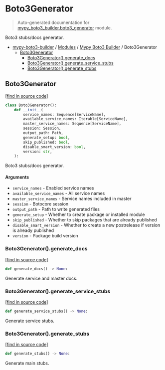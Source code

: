 # Boto3Generator

> Auto-generated documentation for [mypy_boto3_builder.boto3_generator](https://github.com/vemel/mypy_boto3_builder/blob/main/mypy_boto3_builder/boto3_generator.py) module.

Boto3 stubs/docs generator.

- [mypy-boto3-builder](../README.md#mypy_boto3_builder) / [Modules](../MODULES.md#mypy-boto3-builder-modules) / [Mypy Boto3 Builder](index.md#mypy-boto3-builder) / Boto3Generator
    - [Boto3Generator](#boto3generator)
        - [Boto3Generator().generate_docs](#boto3generatorgenerate_docs)
        - [Boto3Generator().generate_service_stubs](#boto3generatorgenerate_service_stubs)
        - [Boto3Generator().generate_stubs](#boto3generatorgenerate_stubs)

## Boto3Generator

[[find in source code]](https://github.com/vemel/mypy_boto3_builder/blob/main/mypy_boto3_builder/boto3_generator.py#L29)

```python
class Boto3Generator():
    def __init__(
        service_names: Sequence[ServiceName],
        available_service_names: Iterable[ServiceName],
        master_service_names: Sequence[ServiceName],
        session: Session,
        output_path: Path,
        generate_setup: bool,
        skip_published: bool,
        disable_smart_version: bool,
        version: str,
    ):
```

Boto3 stubs/docs generator.

#### Arguments

- `service_names` - Enabled service names
- `available_service_names` - All service names
- `master_service_names` - Service names included in master
- `session` - Botocore session
- `output_path` - Path to write generated files
- `generate_setup` - Whether to create package or installed module
- `skip_published` - Whether to skip packages that are already published
- `disable_smart_version` - Whether to create a new postrelease if version is already published
- `version` - Package build version

### Boto3Generator().generate_docs

[[find in source code]](https://github.com/vemel/mypy_boto3_builder/blob/main/mypy_boto3_builder/boto3_generator.py#L191)

```python
def generate_docs() -> None:
```

Generate service and master docs.

### Boto3Generator().generate_service_stubs

[[find in source code]](https://github.com/vemel/mypy_boto3_builder/blob/main/mypy_boto3_builder/boto3_generator.py#L163)

```python
def generate_service_stubs() -> None:
```

Generate service stubs.

### Boto3Generator().generate_stubs

[[find in source code]](https://github.com/vemel/mypy_boto3_builder/blob/main/mypy_boto3_builder/boto3_generator.py#L152)

```python
def generate_stubs() -> None:
```

Generate main stubs.
